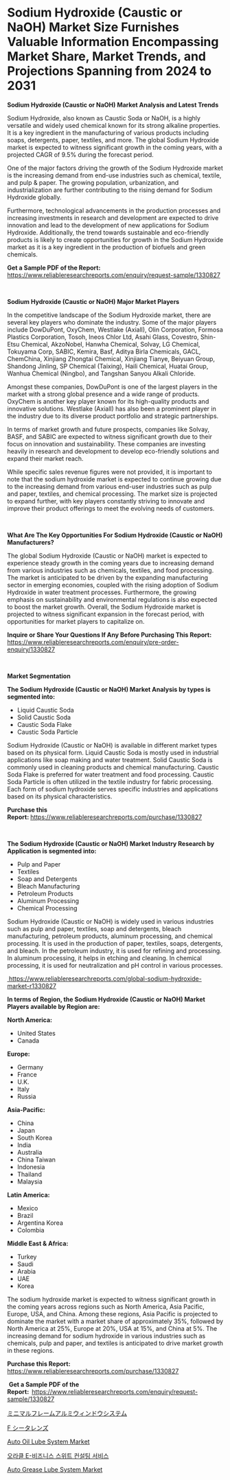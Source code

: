 <p><h1>Sodium Hydroxide (Caustic or NaOH) Market Size Furnishes Valuable Information Encompassing Market Share, Market Trends, and Projections Spanning from 2024 to 2031</h1></p><p><strong>Sodium Hydroxide (Caustic or NaOH) Market Analysis and Latest Trends</strong></p>
<p><p>Sodium Hydroxide, also known as Caustic Soda or NaOH, is a highly versatile and widely used chemical known for its strong alkaline properties. It is a key ingredient in the manufacturing of various products including soaps, detergents, paper, textiles, and more. The global Sodium Hydroxide market is expected to witness significant growth in the coming years, with a projected CAGR of 9.5% during the forecast period.</p><p>One of the major factors driving the growth of the Sodium Hydroxide market is the increasing demand from end-use industries such as chemical, textile, and pulp & paper. The growing population, urbanization, and industrialization are further contributing to the rising demand for Sodium Hydroxide globally.</p><p>Furthermore, technological advancements in the production processes and increasing investments in research and development are expected to drive innovation and lead to the development of new applications for Sodium Hydroxide. Additionally, the trend towards sustainable and eco-friendly products is likely to create opportunities for growth in the Sodium Hydroxide market as it is a key ingredient in the production of biofuels and green chemicals.</p></p>
<p><strong>Get a Sample PDF of the Report:&nbsp;</strong> <a href="https://www.reliableresearchreports.com/enquiry/request-sample/1330827">https://www.reliableresearchreports.com/enquiry/request-sample/1330827</a></p>
<p>&nbsp;</p>
<p><strong>Sodium Hydroxide (Caustic or NaOH) Major Market Players</strong></p>
<p><p>In the competitive landscape of the Sodium Hydroxide market, there are several key players who dominate the industry. Some of the major players include DowDuPont, OxyChem, Westlake (Axiall), Olin Corporation, Formosa Plastics Corporation, Tosoh, Ineos Chlor Ltd, Asahi Glass, Covestro, Shin-Etsu Chemical, AkzoNobel, Hanwha Chemical, Solvay, LG Chemical, Tokuyama Corp, SABIC, Kemira, Basf, Aditya Birla Chemicals, GACL, ChemChina, Xinjiang Zhongtai Chemical, Xinjiang Tianye, Beiyuan Group, Shandong Jinling, SP Chemical (Taixing), Haili Chemical, Huatai Group, Wanhua Chemical (Ningbo), and Tangshan Sanyou Alkali Chloride.</p><p>Amongst these companies, DowDuPont is one of the largest players in the market with a strong global presence and a wide range of products. OxyChem is another key player known for its high-quality products and innovative solutions. Westlake (Axiall) has also been a prominent player in the industry due to its diverse product portfolio and strategic partnerships.</p><p>In terms of market growth and future prospects, companies like Solvay, BASF, and SABIC are expected to witness significant growth due to their focus on innovation and sustainability. These companies are investing heavily in research and development to develop eco-friendly solutions and expand their market reach.</p><p>While specific sales revenue figures were not provided, it is important to note that the sodium hydroxide market is expected to continue growing due to the increasing demand from various end-user industries such as pulp and paper, textiles, and chemical processing. The market size is projected to expand further, with key players constantly striving to innovate and improve their product offerings to meet the evolving needs of customers.</p></p>
<p>&nbsp;</p>
<p><strong>What Are The Key Opportunities For Sodium Hydroxide (Caustic or NaOH) Manufacturers?</strong></p>
<p><p>The global Sodium Hydroxide (Caustic or NaOH) market is expected to experience steady growth in the coming years due to increasing demand from various industries such as chemicals, textiles, and food processing. The market is anticipated to be driven by the expanding manufacturing sector in emerging economies, coupled with the rising adoption of Sodium Hydroxide in water treatment processes. Furthermore, the growing emphasis on sustainability and environmental regulations is also expected to boost the market growth. Overall, the Sodium Hydroxide market is projected to witness significant expansion in the forecast period, with opportunities for market players to capitalize on.</p></p>
<p><strong>Inquire or Share Your Questions If Any Before Purchasing This Report:</strong> <a href="https://www.reliableresearchreports.com/enquiry/pre-order-enquiry/1330827">https://www.reliableresearchreports.com/enquiry/pre-order-enquiry/1330827</a></p>
<p>&nbsp;</p>
<p><strong>Market Segmentation</strong></p>
<p><strong>The Sodium Hydroxide (Caustic or NaOH) Market Analysis by types is segmented into:</strong></p>
<p><ul><li>Liquid Caustic Soda</li><li>Solid Caustic Soda</li><li>Caustic Soda Flake</li><li>Caustic Soda Particle</li></ul></p>
<p><p>Sodium Hydroxide (Caustic or NaOH) is available in different market types based on its physical form. Liquid Caustic Soda is mostly used in industrial applications like soap making and water treatment. Solid Caustic Soda is commonly used in cleaning products and chemical manufacturing. Caustic Soda Flake is preferred for water treatment and food processing. Caustic Soda Particle is often utilized in the textile industry for fabric processing. Each form of sodium hydroxide serves specific industries and applications based on its physical characteristics.</p></p>
<p><strong>Purchase this Report:&nbsp;</strong><a href="https://www.reliableresearchreports.com/purchase/1330827">https://www.reliableresearchreports.com/purchase/1330827</a></p>
<p>&nbsp;</p>
<p><strong>The Sodium Hydroxide (Caustic or NaOH) Market Industry Research by Application is segmented into:</strong></p>
<p><ul><li>Pulp and Paper</li><li>Textiles</li><li>Soap and Detergents</li><li>Bleach Manufacturing</li><li>Petroleum Products</li><li>Aluminum Processing</li><li>Chemical Processing</li></ul></p>
<p><p>Sodium Hydroxide (Caustic or NaOH) is widely used in various industries such as pulp and paper, textiles, soap and detergents, bleach manufacturing, petroleum products, aluminum processing, and chemical processing. It is used in the production of paper, textiles, soaps, detergents, and bleach. In the petroleum industry, it is used for refining and processing. In aluminum processing, it helps in etching and cleaning. In chemical processing, it is used for neutralization and pH control in various processes.</p></p>
<p><a href="https://www.reliableresearchreports.com/global-sodium-hydroxide-market-r1330827">&nbsp;https://www.reliableresearchreports.com/global-sodium-hydroxide-market-r1330827</a></p>
<p><strong>In terms of Region, the Sodium Hydroxide (Caustic or NaOH) Market Players available by Region are:</strong></p>
<p>
    <p> <strong> North America: </strong>
        <ul>
            <li>United States</li>
            <li>Canada</li>
        </ul>
        </p> 
    <p> <strong> Europe: </strong>
        <ul>
            <li>Germany</li>
            <li>France</li>
            <li>U.K.</li>
            <li>Italy</li>
            <li>Russia</li>
        </ul>
        </p> 
    <p> <strong> Asia-Pacific: </strong>
        <ul>
            <li>China</li>
            <li>Japan</li>
            <li>South Korea</li>
            <li>India</li>
            <li>Australia</li>
            <li>China Taiwan</li>
            <li>Indonesia</li>
            <li>Thailand</li>
            <li>Malaysia</li>
        </ul>
        </p> 
    <p> <strong> Latin America: </strong>
        <ul>
            <li>Mexico</li>
            <li>Brazil</li>
            <li>Argentina Korea</li>
            <li>Colombia</li>
        </ul>
        </p> 
    <p> <strong> Middle East & Africa: </strong>
        <ul>
            <li>Turkey</li>
            <li>Saudi</li>
            <li>Arabia</li>
            <li>UAE</li>
            <li>Korea</li>
        </ul>
    </p>
    </p>
<p><p>The sodium hydroxide market is expected to witness significant growth in the coming years across regions such as North America, Asia Pacific, Europe, USA, and China. Among these regions, Asia Pacific is projected to dominate the market with a market share of approximately 35%, followed by North America at 25%, Europe at 20%, USA at 15%, and China at 5%. The increasing demand for sodium hydroxide in various industries such as chemicals, pulp and paper, and textiles is anticipated to drive market growth in these regions.</p></p>
<p><strong>Purchase this Report: </strong><a href="https://www.reliableresearchreports.com/purchase/1330827">https://www.reliableresearchreports.com/purchase/1330827</a></p>
<p>&nbsp;<strong>Get a Sample PDF of the Report:&nbsp;&nbsp;</strong><a href="https://www.reliableresearchreports.com/enquiry/request-sample/1330827">https://www.reliableresearchreports.com/enquiry/request-sample/1330827</a></p>
<p><strong></strong></p>
<p><p><a href="https://github.com/CieloStamm/Market-Research-Report-List-1/blob/main/1940091111646.md">ミニマルフレームアルミウィンドウシステム</a></p><p><a href="https://github.com/nemesis2824/Market-Research-Report-List-2/blob/main/3206854111645.md">F シータレンズ</a></p><p><a href="https://github.com/wwwkeltoum/Market-Research-Report-List-3/blob/main/auto-oil-lube-system-market.md">Auto Oil Lube System Market</a></p><p><a href="https://github.com/bossladyaries0/Market-Research-Report-List-1/blob/main/6675065106764.md">오라클 E-비즈니스 스위트 컨설팅 서비스</a></p><p><a href="https://github.com/joannesouthgate/Market-Research-Report-List-3/blob/main/auto-grease-lube-system-market.md">Auto Grease Lube System Market</a></p></p>